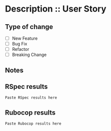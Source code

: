 # Description :: User Story

## Type of change

- [ ] New Feature
- [ ] Bug Fix
- [ ] Refactor
- [ ] Breaking Change

## Notes

## RSpec results

```
Paste RSpec results here
```

## Rubocop results

```
Paste Rubocop results here
```
